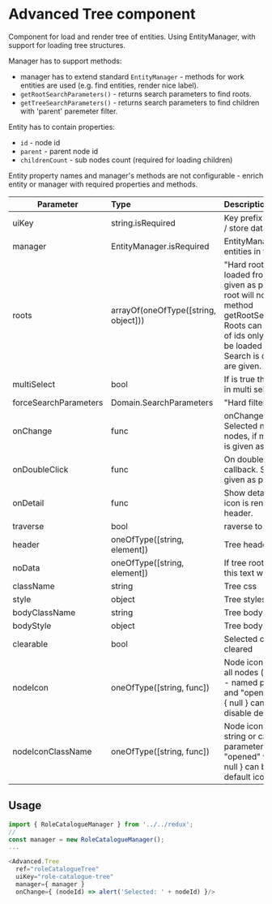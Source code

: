 # Advanced Tree component

Component for load and render tree of entities. Using EntityManager, with support for loading tree structures.

Manager has to support methods:
* manager has to extend standard ``EntityManager`` - methods for work entities are used (e.g. find entities, render nice label).
* ``getRootSearchParameters()`` - returns search parameters to find roots.
* ``getTreeSearchParameters()`` - returns search parameters to find children with 'parent' paremeter filter.


Entity has to contain properties:
* ``id`` - node id
* ``parent`` - parent node id
* ``childrenCount`` - sub nodes count (required for loading children)

Entity property names and manager's methods are not configurable - enrich entity or manager with required properties and methods.

| Parameter | Type | Description | Default  |
| --- | :--- | :--- | :--- |
| uiKey | string.isRequired | Key prefix in redux (loading / store data). | |
| manager | EntityManager.isRequired | EntityManager for fetching entities in tree | |
| roots | arrayOf(oneOfType([string, object])) | "Hard roots" - roots can be loaded from outside and given as parameter, then root will not be loaded by method getRootSearchParameters(). Roots can be given as array of ids only - entities has to be loaded in redux store! Search is disabled, if roots are given. | |
| multiSelect | bool   | If is true then component is in multi select mode| false |
| forceSearchParameters | Domain.SearchParameters | "Hard filters" | |
| onChange | func | onChange callback. Selected node (or array of nodes, if multiSelect is true) is given as parameter. | |
| onDoubleClick | func | On double click node callback. Selected node is given as parameter. | |
| onDetail | func | Show detail function. Detail icon is rendered in tree header. | |
| traverse | bool | raverse to selected folder | false |
| header | oneOfType([string, element]) | Tree header | this.i18n('component.advanced.Tree.header')|
| noData | oneOfType([string, element]) | If tree roots are empty, then this text will be shown | this.i18n('component.advanced.Tree.noData') |
| className | string | Tree css |  |
| style | object | Tree styles |  |
| bodyClassName | string | Tree body css |  |
| bodyStyle | object | Tree body styles |  | |
| clearable | bool   | Selected options can be cleared | true |
| nodeIcon | oneOfType([string, func]) | Node icon - single icon for all nodes (string) or callback - named parameters "node" and "opened" will be given. { null } can be given - disable default icons. | default icons for folder 'fa:folder', 'fa:folder-open' and file 'fa:file-o' |
| nodeIconClassName | oneOfType([string, func]) | Node icon class name - string or callback - named parameters "node" and "opened" will be given. { null } can be given - disable default icon class names. | default 'folder' and 'file' |


## Usage

```javascript
import { RoleCatalogueManager } from '../../redux';
//
const manager = new RoleCatalogueManager();
...

<Advanced.Tree
  ref="roleCatalogueTree"
  uiKey="role-catalogue-tree"
  manager={ manager }
  onChange={ (nodeId) => alert('Selected: ' + nodeId) }/>

```
